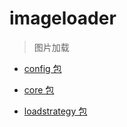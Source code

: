 # imageloader
> 图片加载

- [config 包](./config)

- [core 包](./core)

- [loadstrategy 包](./loadstrategy)
